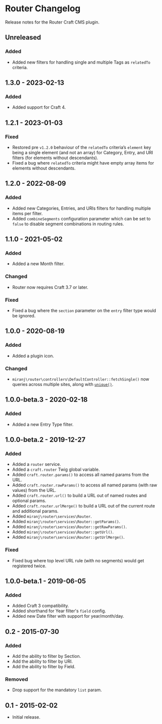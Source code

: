 # Router Changelog

Release notes for the Router Craft CMS plugin.



## Unreleased

### Added
- Added new filters for handling single and multiple Tags as `relatedTo` criteria.



## 1.3.0 - 2023-02-13

### Added
- Added support for Craft 4.



## 1.2.1 - 2023-01-03

### Fixed
- Restored pre `v1.2.0` behaviour of the `relatedTo` criteria’s `element` key being a single element  (and not an array) for Category, Entry, and URI filters (for elements without descendants).
- Fixed a bug where `relatedTo` criteria might have empty array items for elements without descendants.



## 1.2.0 - 2022-08-09

### Added
- Added new Categories, Entries, and URIs filters for handling multiple items per filter.
- Added `combineSegments` configuration parameter which can be set to `false` to disable segment combinations in routing rules.



## 1.1.0 - 2021-05-02

### Added
- Added a new Month filter.

### Changed
- Router now requires Craft 3.7 or later.

### Fixed
- Fixed a bug where the `section` parameter on the `entry` filter type would be ignored.



## 1.0.0 - 2020-08-19

### Added
- Added a plugin icon.

### Changed
- `miranj\router\controllers\DefaultController::fetchSingle()` now queries across multiple sites, along with [`unique()`](https://docs.craftcms.com/v3/dev/element-queries/entry-queries.html#parameters).



## 1.0.0-beta.3 - 2020-02-18

### Added
- Added a new Entry Type filter.



## 1.0.0-beta.2 - 2019-12-27

### Added
- Added a `router` service.
- Added a `craft.router` Twig global variable.
- Added `craft.router.params()` to access all named params from the URL.
- Added `craft.router.rawParams()` to access all named params (with raw values) from the URL.
- Added `craft.router.url()` to build a URL out of named routes and optional params.
- Added `craft.router.urlMerge()` to build a URL out of the current route and additional params.
- Added `miranj\router\services\Router`.
- Added `miranj\router\services\Router::getParams()`.
- Added `miranj\router\services\Router::getRawParams()`.
- Added `miranj\router\services\Router::getUrl()`.
- Added `miranj\router\services\Router::getUrlMerge()`.

### Fixed
- Fixed bug where top level URL rule (with no segments) would get registered twice.



## 1.0.0-beta.1 - 2019-06-05

### Added
- Added Craft 3 compatibility.
- Added shorthand for Year filter's `field` config.
- Added new Date filter with support for year/month/day.



## 0.2 - 2015-07-30

### Added
- Add the ability to filter by Section.
- Add the ability to filter by URI.
- Add the ability to filter by Field.

### Removed
- Drop support for the mandatory `list` param.



## 0.1 - 2015-02-02
- Initial release.
